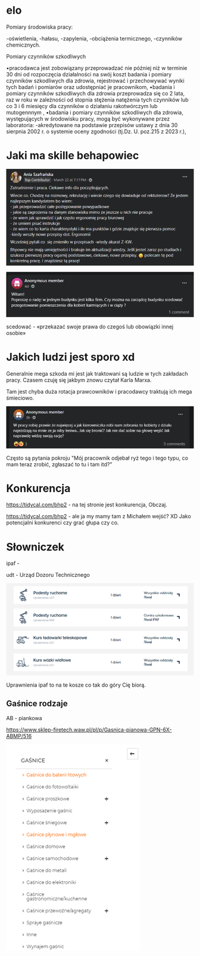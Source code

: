 # elo

Pomiary środowiska pracy:

-oświetlenia,
-hałasu,
-zapylenia,
-obciążenia termicznego,
-czynników chemicznych.



Pomiary czynników szkodliwych

•pracodawca jest zobowiązany przeprowadzać nie później niż w terminie 30 dni od rozpoczęcia działalności na swój koszt badania i pomiary czynników szkodliwych dla zdrowia, rejestrować i przechowywać wyniki tych badań i pomiarów oraz udostępniać je pracownikom,
•badania i pomiary czynników szkodliwych dla zdrowia przeprowadza się co 2 lata, raz w roku w zależności od stopnia stężenia natężenia tych czynników lub co 3 i 6 miesięcy dla czynników o działaniu rakotwórczym lub mutogennnym ,
•badania i pomiary czynników szkodliwych dla zdrowia, występujących w środowisku pracy, mogą być wykonywane przez laboratoria:
-akredytowane na podstawie przepisów ustawy z dnia 30 sierpnia 2002 r. o systemie oceny zgodności (tj.Dz. U. poz.215 z 2023 r.),



# Jaki ma skille behapowiec

![image-20240410114237945](img\image-20240410114237945.png)

![image-20240410114337001](img\image-20240410114337001.png)

scedować - «przekazać swoje prawa do czegoś lub obowiązki innej osobie»

# Jakich ludzi jest sporo xd

Generalnie mega szkoda mi jest jak traktowani są ludzie w tych zakładach pracy. Czasem czuję się jakbym znowu czytał Karla Marxa. 

Tam jest chyba duża rotacja prawcowników i pracodawcy traktują ich mega śmieciowo.

![image-20240410115406941](img\image-20240410115406941.png)

Często są pytania pokroju "Mój pracownik odjebał ryż tego i tego typu, co mam teraz zrobić, zgłaszać to tu i tam itd?"



# Konkurencja

https://tidycal.com/bhp2 - na tej stronie jest konkurencja, Obczaj.

https://tidycal.com/bhp2 - ale ja my mamy tam z Michałem wejść? XD Jako potencjalni konkurenci czy grać głupa czy co.

# Słowniczek

ipaf - 

udt - Urząd Dozoru Technicznego

![image-20240410115849616](img\image-20240410115849616.png)

Uprawnienia ipaf to na te kosze co tak do góry Cię biorą.

## Gaśnice rodzaje

AB - piankowa

https://www.sklep-firetech.waw.pl/pl/p/Gasnica-pianowa-GPN-6X-ABMP/516

![image-20240410120133698](img\image-20240410120133698.png)